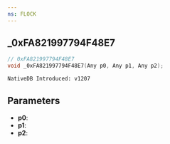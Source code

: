 ```yaml
---
ns: FLOCK
---
```

## _0xFA821997794F48E7

```c
// 0xFA821997794F48E7
void _0xFA821997794F48E7(Any p0, Any p1, Any p2);
```

```
NativeDB Introduced: v1207
```

## Parameters
* **p0**:
* **p1**:
* **p2**:

